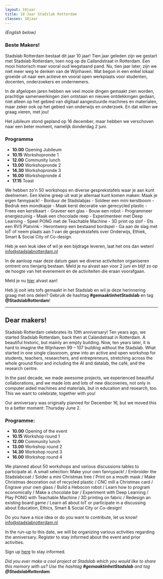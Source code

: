 ```yaml
---
layout: 10jaar
title: 10 Jaar Stadslab Rotterdam 
classes: 10jaar
---
```


*(English below)*

### Beste Makers!

Stadslab Rotterdam bestaat dit jaar 10 jaar! Tien jaar geleden zijn we gestart met Stadslab Rotterdam, toen nog op de Callandstraat in Rotterdam. Een mooi historisch maar vooral oud leegstaand pand. Nu, tien jaar later, zijn we niet meer weg te denken van de Wijnhaven. Wat begon in een enkel lokaal groeide uit naar een actieve en vooral open werkplaats voor studenten, docenten, onderzoekers en ondernemers.

In de afgelopen jaren hebben we veel mooie dingen gemaakt zien worden, prachtige samenwerkingen zien ontstaan en nieuwe ontdekkingen gedaan, niet alleen op het gebied van digitaal aangestuurde machines en materialen, maar zeker ook op het gebied van onderwijs en onderzoek. En dat willen we graag vieren, met jou!

Het jubileum stond gepland op 16 december, maar hebben we verschoven naar een beter moment, namelijk donderdag 2 juni. 


### Programma

- **10.00** Opening Jubileum
- **10.15** Workshopronde 1
- **12.00** Community lunch
- **13.00** Workshopronde 2
- **14.30** Workshopronde 3
- **16.00** Workshopronde 4
- **17.15** Toast

We hebben zo'n 50 workshops en diverse gesprekstafels waar je aan kunt deelnemen. Een kleine greep uit wat je allemaal kunt komen maken: Maak je eigen fannypack! - Borduur de Stadslabjas - Soldeer een mini kerstboom - Bedruk een mondkapje - Maak kerst decoratie van gerecycled plastic - Frees een kerstkaart - Graveer een glas - Bouw een robot - Programmeer energiezuinig - Maak een chocolade reep - Experimenteer met Deep Learning - Speel PONG met de Teachable Machine - 3D print op stof - Ets een RVS Platvink - Herontwerp een bestaand bordspel - Ga aan de slag met IoT of neem plaats aan 1 van de gesprekstafels over Onderwijs, Ethiek, Smart & Social City of Co-design.

Heb je een leuk idee of wil je een bijdrage leveren, laat het ons dan weten! [info@stadslabrotterdam.nl](mailto:info@stadslabrotterdam.nl)

In de aanloop naar deze datum gaan we diverse activiteiten organiseren omtrent ons tienjarig bestaan. Meld je nu alvast aan voor 2 juni en blijf zo op de hoogte van het evenement en de activiteiten die eraan voorafgaan.

Meld je nu [hier](https://eur03.safelinks.protection.outlook.com/?url=https%3A%2F%2Fwww.aanmelder.nl%2Fi%2Fmail-click-event%3Fid%3DhiS-foByasVanMZ73GLyUihMNDMyMjE4NzlMCmNfY29kZWNzCmVuY29kZQpwMAooVkjQBOAFrhIZS_XKvmITWhxPC8kaorrnQ1NR_YazYnkcCnAxClZsYXRpbjEKcDIKdHAzClJwNAp0cDUKLg..&data=04%7C01%7Cs.velthuizen%40hr.nl%7Ccf55e551a29f4c4a16a608d9ab435594%7Cca6fbace7cba4d538681a06284f7ff46%7C1%7C0%7C637729127974829280%7CUnknown%7CTWFpbGZsb3d8eyJWIjoiMC4wLjAwMDAiLCJQIjoiV2luMzIiLCJBTiI6Ik1haWwiLCJXVCI6Mn0%3D%7C3000&sdata=aG7KtaS2frJULEzX6H1x69UIZI5iFrXxW6QBaEjhyC4%3D&reserved=0) alvast aan!

Heb jij ooit iets tofs gemaakt in het Stadslab en wil je deze herinnering graag met ons delen? Gebruik de hashtag **#gemaaktinhetStadslab** en tag **@StadslabRotterdam**!

---

## Dear makers!

Stadslab Rotterdam celebrates its 10th anniversary! Ten years ago, we started Stadslab Rotterdam, back then at Calandstraat in Rotterdam. A beautiful historic, but mainly an empty building. Now, ten years later, it is hard to imagine the Wijnhaven 99 – 107 building without the Stadslab. What started in one single classroom, grew into an active and open workshop for students, teachers, researchers, and entrepreneurs, stretching across the whole ground floor and including the AI and datalab, the café, and the research centre.

In the past decade, we made awesome projects, we experienced beautiful collaborations, and we made lots and lots of new discoveries, not only in computer aided machines and materials, but in education and research, too. This we want to celebrate, together with you!

Our anniversary was originally planned for December 16, but we moved this to a better moment: Thursday June 2. 

### Programme:

- **10.00** Opening of the event
- **10.15** Workshop round 1
- **12.00** Community lunch
- **13.00** Workshop round 2
- **14.30** Workshop round 3
- **16.00** Workshop round 4

We planned about 50 workshops and various discussions tables to participate at. A small selection:
Make your own fannypack! / Embroider the Stadslabcoat / Solder a mini Christmas tree / Print on a mouth mask / Make Christmas decoration out of recycled plastic / CNC mill a Christmas card / Engrave your own glass / Build a Hebocon robot / Learn how to program economically / Make a chocolate bar / Experiment with Deep Learning / Play PONG with Teachable Machine / 3D printing on fabric / Redesign an existing board game / Learn all about IoT or participate in a discussing about Education, Ethics, Smart & Social City or Co-design!

Do you have a nice idea or do you want to contribute, let us know! [info@stadslabrotterdam.nl](mailto:info@stadslabrotterdam.nl)

In the run-up to this date, we will be organizing various activities regarding the anniversary. Register to stay informed about the event and prior activities.

Sign up [here](https://eur03.safelinks.protection.outlook.com/?url=https%3A%2F%2Fwww.aanmelder.nl%2Fi%2Fmail-click-event%3Fid%3DhiS-foByasVanMZ73GLyUihMNDMyMjE4NzlMCmNfY29kZWNzCmVuY29kZQpwMAooVkjQBOAFrhIZS_XKvmITWhxPC8kaorrnQ1NR_YazYnkcCnAxClZsYXRpbjEKcDIKdHAzClJwNAp0cDUKLg..&data=04%7C01%7Cs.velthuizen%40hr.nl%7Ccf55e551a29f4c4a16a608d9ab435594%7Cca6fbace7cba4d538681a06284f7ff46%7C1%7C0%7C637729127974829280%7CUnknown%7CTWFpbGZsb3d8eyJWIjoiMC4wLjAwMDAiLCJQIjoiV2luMzIiLCJBTiI6Ik1haWwiLCJXVCI6Mn0%3D%7C3000&sdata=aG7KtaS2frJULEzX6H1x69UIZI5iFrXxW6QBaEjhyC4%3D&reserved=0) to stay informed.

*Did you ever make a cool project at Stadslab which you would like to share this memory with us? Use the hashtag **#gemaaktinhetStadslab** and tag **@StadslabRotterdam**.*



